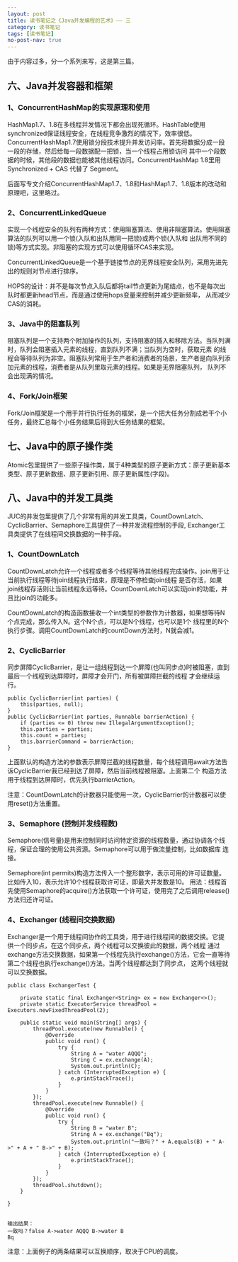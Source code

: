 ```yaml
---
layout: post
title: 读书笔记之《Java并发编程的艺术》—— 三
category: 读书笔记
tags: [读书笔记]
no-post-nav: true
---
```


由于内容过多，分一个系列来写，这是第三篇。

## 六、Java并发容器和框架

### 1、ConcurrentHashMap的实现原理和使用

HashMap1.7、1.8在多线程并发情况下都会出现死循环。HashTable使用synchronized保证线程安全，在线程竞争激烈的情况下，效率很低。
ConcurrentHashMap1.7使用锁分段技术提升并发访问率。首先将数据分成一段一段的存储，然后给每一段数据配一把锁，当一个线程占用锁访问
其中一个段数据的时候，其他段的数据也能被其他线程访问。ConcurrentHashMap 1.8里用Synchronized + CAS 代替了 Segment。

后面写专文介绍ConcurrentHashMap1.7、1.8和HashMap1.7、1.8版本的改动和原理吧，这里略过。


### 2、ConcurrentLinkedQueue

实现一个线程安全的队列有两种方式：使用阻塞算法、使用非阻塞算法。使用阻塞算法的队列可以用一个锁(入队和出队用同一把锁)或两个锁(入队和
出队用不同的锁)等方式实现。非阻塞的实现方式可以使用循环CAS来实现。

ConcurrentLinkedQueue是一个基于链接节点的无界线程安全队列，采用先进先出的规则对节点进行排序。

HOPS的设计：并不是每次节点入队后都将tail节点更新为尾结点，也不是每次出队时都更新head节点，而是通过使用hops变量来控制并减少更新频率，
从而减少CAS的消耗。


### 3、Java中的阻塞队列

阻塞队列是一个支持两个附加操作的队列，支持阻塞的插入和移除方法。当队列满时，队列会阻塞插入元素的线程，直到队列不满；当队列为空时，获取元素
的线程会等待队列为非空。阻塞队列常用于生产者和消费者的场景，生产者是向队列添加元素的线程，消费者是从队列里取元素的线程。如果是无界阻塞队列，
队列不会出现满的情况。


### 4、Fork/Join框架

Fork/Join框架是一个用于并行执行任务的框架，是一个把大任务分割成若干个小任务，最终汇总每个小任务结果后得到大任务结果的框架。


## 七、Java中的原子操作类

Atomic包里提供了一些原子操作类，属于4种类型的原子更新方式：原子更新基本类型、原子更新数组、原子更新引用、原子更新属性(字段)。


## 八、Java中的并发工具类

JUC的并发包里提供了几个非常有用的并发工具类，CountDownLatch、CyclicBarrier、Semaphore工具提供了一种并发流程控制的手段,
Exchanger工具类提供了在线程间交换数据的一种手段。


### 1、CountDownLatch

CountDownLatch允许一个线程或者多个线程等待其他线程完成操作。join用于让当前执行线程等待join线程执行结束，原理是不停检查join线程
是否存活，如果join线程存活则让当前线程永远等待。CountDownLatch可以实现join的功能，并且比join的功能多。

CountDownLatch的构造函数接收一个int类型的参数作为计数器，如果想等待N个点完成，那么传入N。这个N个点，可以是N个线程，也可以是1个
线程里的N个执行步骤。调用CountDownLatch的countDown方法时，N就会减1。


### 2、CyclicBarrier

同步屏障CyclicBarrier，是让一组线程到达一个屏障(也叫同步点)时被阻塞，直到最后一个线程到达屏障时，屏障才会开门，所有被屏障拦截的线程
才会继续运行。

```
public CyclicBarrier(int parties) {
    this(parties, null);
}
public CyclicBarrier(int parties, Runnable barrierAction) {
    if (parties <= 0) throw new IllegalArgumentException();
    this.parties = parties;
    this.count = parties;
    this.barrierCommand = barrierAction;
}
```

上面默认的构造方法的参数表示屏障拦截的线程数量，每个线程调用await方法告诉CyclicBarrier我已经到达了屏障，然后当前线程被阻塞。上面第二个
构造方法用于线程到达屏障时，优先执行barrierAction。

注意：CountDownLatch的计数器只能使用一次，CyclicBarrier的计数器可以使用reset()方法重置。


### 3、Semaphore (控制并发线程数)

Semaphore(信号量)是用来控制同时访问特定资源的线程数量，通过协调各个线程，保证合理的使用公共资源。Semaphore可以用于做流量控制，比如数据库
连接。

Semaphore(int permits)构造方法传入一个整形数字，表示可用的许可证数量。比如传入10，表示允许10个线程获取许可证，即最大并发数是10。
用法：线程首先使用Semaphore的acquire()方法获取一个许可证，使用完了之后调用release()方法归还许可证。


### 4、Exchanger (线程间交换数据)

Exchanger是一个用于线程间协作的工具类，用于进行线程间的数据交换。它提供一个同步点，在这个同步点，两个线程可以交换彼此的数据，两个线程
通过exchange方法交换数据，如果第一个线程先执行exchange()方法，它会一直等待第二个线程也执行exchange()方法。当两个线程都达到了同步点，
这两个线程就可以交换数据。

```
public class ExchangerTest {

    private static final Exchanger<String> ex = new Exchanger<>();
    private static ExecutorService threadPool = Executors.newFixedThreadPool(2);

    public static void main(String[] args) {
        threadPool.execute(new Runnable() {
            @Override
            public void run() {
                try {
                    String A = "water AQQQ";
                    String C = ex.exchange(A);
                    System.out.println(C);
                } catch (InterruptedException e) {
                    e.printStackTrace();
                }
            }
        });
        threadPool.execute(new Runnable() {
            @Override
            public void run() {
                try {
                    String B = "water B";
                    String A = ex.exchange("Bq");
                    System.out.println("一致吗？" + A.equals(B) + " A->" + A + " B->" + B);
                } catch (InterruptedException e) {
                    e.printStackTrace();
                }
            }
        });
        threadPool.shutdown();
    }

}


输出结果：
一致吗？false A->water AQQQ B->water B
Bq

```

注意：上面例子的两条结果可以互换顺序，取决于CPU的调度。


